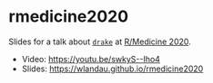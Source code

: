 # rmedicine2020

Slides for a talk about [`drake`](https://github.com/ropensci/drake) at [R/Medicine 2020](https://events.linuxfoundation.org/r-medicine/).

* Video: <https://youtu.be/swkyS--Iho4>
* Slides: <https://wlandau.github.io/rmedicine2020>
